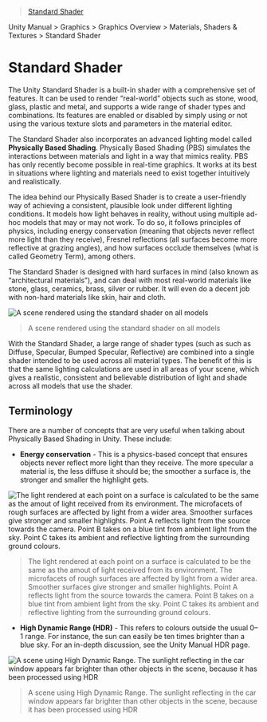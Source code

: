 > [Standard Shader](http://docs.unity3d.com/Manual/shader-StandardShader.html)

Unity Manual > Graphics > Graphics Overview > Materials, Shaders & Textures > Standard Shader

# Standard Shader

The Unity Standard Shader is a built-in shader with a comprehensive set of features. It can be used to render “real-world” objects such as stone, wood, glass, plastic and metal, and supports a wide range of shader types and combinations. Its features are enabled or disabled by simply using or not using the various texture slots and parameters in the material editor.

The Standard Shader also incorporates an advanced lighting model called **Physically Based Shading**. Physically Based Shading (PBS) simulates the interactions between materials and light in a way that mimics reality. PBS has only recently become possible in real-time graphics. It works at its best in situations where lighting and materials need to exist together intuitively and realistically.

The idea behind our Physically Based Shader is to create a user-friendly way of achieving a consistent, plausible look under different lighting conditions. It models how light behaves in reality, without using multiple ad-hoc models that may or may not work. To do so, it follows principles of physics, including energy conservation (meaning that objects never reflect more light than they receive), Fresnel reflections (all surfaces become more reflective at grazing angles), and how surfaces occlude themselves (what is called Geometry Term), among others.

The Standard Shader is designed with hard surfaces in mind (also known as “architectural materials”), and can deal with most real-world materials like stone, glass, ceramics, brass, silver or rubber. It will even do a decent job with non-hard materials like skin, hair and cloth.

![A scene rendered using the standard shader on all models](http://docs.unity3d.com/uploads/Main/StandardShaderIntroVikingScene.png)
> A scene rendered using the standard shader on all models

With the Standard Shader, a large range of shader types (such as such as Diffuse, Specular, Bumped Specular, Reflective) are combined into a single shader intended to be used across all material types. The benefit of this is that the same lighting calculations are used in all areas of your scene, which gives a realistic, consistent and believable distribution of light and shade across all models that use the shader.

## Terminology

There are a number of concepts that are very useful when talking about Physically Based Shading in Unity. These include:

* **Energy conservation** - This is a physics-based concept that ensures objects never reflect more light than they receive. The more specular a material is, the less diffuse it should be; the smoother a surface is, the stronger and smaller the highlight gets.

![The light rendered at each point on a surface is calculated to be the same as the amout of light received from its environment. The microfacets of rough surfaces are affected by light from a wider area. Smoother surfaces give stronger and smaller highlights. Point A reflects light from the source towards the camera. Point B takes on a blue tint from ambient light from the sky. Point C takes its ambient and reflective lighting from the surrounding ground colours.](http://docs.unity3d.com/uploads/Main/StandardShaderEnergyConservation.png)
> The light rendered at each point on a surface is calculated to be the same as the amout of light received from its environment. The microfacets of rough surfaces are affected by light from a wider area. Smoother surfaces give stronger and smaller highlights. Point A reflects light from the source towards the camera. Point B takes on a blue tint from ambient light from the sky. Point C takes its ambient and reflective lighting from the surrounding ground colours.

* **High Dynamic Range (HDR)** - This refers to colours outside the usual 0–1 range. For instance, the sun can easily be ten times brighter than a blue sky. For an in-depth discussion, see the Unity Manual HDR page.

![A scene using High Dynamic Range. The sunlight reflecting in the car window appears far brighter than other objects in the scene, because it has been processed using HDR](http://docs.unity3d.com/uploads/Main/GlowWithHdrAdjusted.png)
> A scene using High Dynamic Range. The sunlight reflecting in the car window appears far brighter than other objects in the scene, because it has been processed using HDR